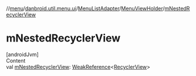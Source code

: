 //[menu](../../../index.md)/[danbroid.util.menu.ui](../../index.md)/[MenuListAdapter](../index.md)/[MenuViewHolder](index.md)/[mNestedRecyclerView](m-nested-recycler-view.md)



# mNestedRecyclerView  
[androidJvm]  
Content  
val [mNestedRecyclerView](m-nested-recycler-view.md): [WeakReference](https://developer.android.com/reference/kotlin/java/lang/ref/WeakReference.html)<[RecyclerView](https://developer.android.com/reference/kotlin/androidx/recyclerview/widget/RecyclerView.html)>  



